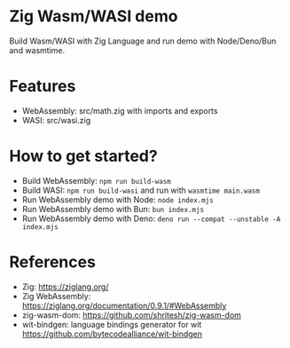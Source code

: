 Zig Wasm/WASI demo
=====================
Build Wasm/WASI with Zig Language and run demo with Node/Deno/Bun and wasmtime.

# Features

* WebAssembly: src/math.zig with imports and exports
* WASI: src/wasi.zig

# How to get started?

* Build WebAssembly: `npm run build-wasm`
* Build WASI: `npm run build-wasi` and run with `wasmtime main.wasm`
* Run WebAssembly demo with Node: `node index.mjs`
* Run WebAssembly demo with Bun: `bun index.mjs`
* Run WebAssembly demo with Deno: `deno run --compat --unstable -A index.mjs`

# References

* Zig: https://ziglang.org/
* Zig WebAssembly: https://ziglang.org/documentation/0.9.1/#WebAssembly
* zig-wasm-dom: https://github.com/shritesh/zig-wasm-dom
* wit-bindgen: language bindings generator for wit https://github.com/bytecodealliance/wit-bindgen
